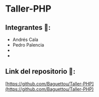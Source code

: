 # Taller-PHP

## Integrantes 🍟:
- Andrés Cala
- Pedro Palencia
-
-

## Link del repositorio 🍦:
[https://github.com/Baguettou/Taller-PHP](https://github.com/Baguettou/Taller-PHP)
